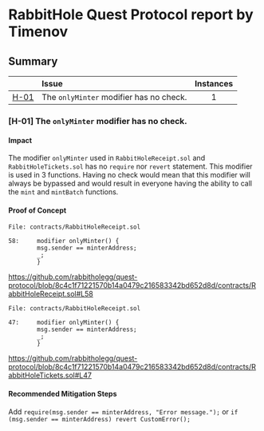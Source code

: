 # RabbitHole Quest Protocol report by Timenov

## Summary
| |Issue|Instances|
|-|:-|:-:|
| [H-01](#h-01) | The `onlyMinter` modifier has no check. | 1 |

### [H-01]<a name="h-01"></a> The `onlyMinter` modifier has no check.

#### Impact
The modifier `onlyMinter` used in `RabbitHoleReceipt.sol` and `RabbitHoleTickets.sol` has no `require` nor `revert` statement. This modifier is used in 3 functions. Having no check would mean that this modifier will always be bypassed and would result in everyone having the ability to call the `mint` and `mintBatch` functions.

#### Proof of Concept
```solidity
File: contracts/RabbitHoleReceipt.sol

58:     modifier onlyMinter() {
        msg.sender == minterAddress;
        _;
        }
```

https://github.com/rabbitholegg/quest-protocol/blob/8c4c1f71221570b14a0479c216583342bd652d8d/contracts/RabbitHoleReceipt.sol#L58

```solidity
File: contracts/RabbitHoleReceipt.sol

47:     modifier onlyMinter() {
        msg.sender == minterAddress;
        _;
        }
```

https://github.com/rabbitholegg/quest-protocol/blob/8c4c1f71221570b14a0479c216583342bd652d8d/contracts/RabbitHoleTickets.sol#L47

#### Recommended Mitigation Steps
Add `require(msg.sender == minterAddress, "Error message.");` or `if (msg.sender == minterAddress) revert CustomError();`